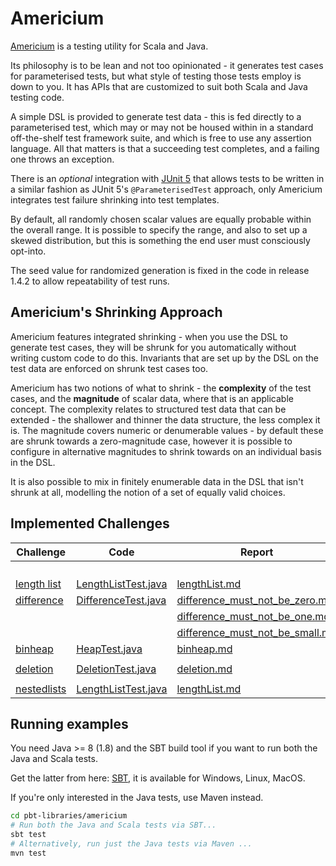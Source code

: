 # Americium

[Americium](https://index.scala-lang.org/sageserpent-open/americium) is a testing utility for Scala and Java.

Its philosophy is to be lean and not too opinionated - it generates test cases for parameterised tests, but what style
of testing those tests employ is down to you. It has APIs that are customized to suit both Scala and Java testing code.

A simple DSL is provided to generate test data - this is fed directly to a parameterised test, which may or may not be
housed within in a standard off-the-shelf test framework suite, and which is free to use any assertion language. All
that matters is that a succeeding test completes, and a failing one throws an exception.

There is an *optional* integration
with [JUnit 5](https://junit.org/junit5/docs/current/user-guide/#writing-tests-test-templates) that allows tests to be
written in a similar fashion as JUnit 5's `@ParameterisedTest` approach, only Americium integrates test failure
shrinking into test templates.

By default, all randomly chosen scalar values are equally probable within the overall range. It is possible to specify
the range, and also to set up a skewed distribution, but this is something the end user must consciously opt-into.

The seed value for randomized generation is fixed in the code in release 1.4.2 to allow repeatability of test
runs.

## Americium's Shrinking Approach

Americium features integrated shrinking - when you use the DSL to generate test cases, they will be shrunk for you
automatically without writing custom code to do this. Invariants that are set up by the DSL on the test data are
enforced on shrunk test cases too.

Americium has two notions of what to shrink - the **complexity** of the test cases, and the **magnitude** of scalar
data, where that is an applicable concept. The complexity relates to structured test data that can be extended - the
shallower and thinner the data structure, the less complex it is. The magnitude covers numeric or denumerable values -
by default these are shrunk towards a zero-magnitude case, however it is possible to configure in alternative magnitudes
to shrink towards on an individual basis in the DSL.

It is also possible to mix in finitely enumerable data in the DSL that isn't shrunk at all, modelling the notion of a
set of equally valid choices.

## Implemented Challenges

| Challenge                                 | Code                                                                                                     | Report                                                                                              |
|-------------------------------------------|----------------------------------------------------------------------------------------------------------|-----------------------------------------------------------------------------------------------------|
|                                           ||
||||
||||
||||
| [length list](/challenges/lengthlist.md)  | [LengthListTest.java](/pbt-libraries/americium/src/test/java/challenges/lengthlist/LengthListTest.java)  | [lengthList.md](/pbt-libraries/americium/reports/lengthlist.md)                                     |
| [difference](/challenges/difference.md)   | [DifferenceTest.java](/pbt-libraries/americium/src/test/java/challenges/difference/DifferenceTest.java)  | [difference_must_not_be_zero.md](/pbt-libraries/americium/reports/difference_must_not_be_zero.md)   |
|                                           |                                                                                                          | [difference_must_not_be_one.md](/pbt-libraries/americium/reports/difference_must_not_be_one.md)     |
|                                           |                                                                                                          | [difference_must_not_be_small.md](/pbt-libraries/americium/reports/difference_must_not_be_small.md) |
| [binheap](/challenges/binheap.md)         | [HeapTest.java](/pbt-libraries/americium/src/test/java/challenges/binheap/HeapTest.java)                 | [binheap.md](/pbt-libraries/americium/reports/binheap.md)                                           |
||||
| [deletion](/challenges/deletion.md)       | [DeletionTest.java](/pbt-libraries/americium/src/test/java/challenges/deletion/DeletionTest.java)        | [deletion.md](/pbt-libraries/americium/reports/deletion.md)                                         |
||||
| [nestedlists](/challenges/nestedlists.md) | [LengthListTest.java](/pbt-libraries/americium/src/test/java/challenges/nestedlists/NestedListTest.java) | [lengthList.md](/pbt-libraries/americium/reports/nestedlists.md)                                    |

## Running examples

You need Java >= 8 (1.8) and the SBT build tool if you want to run both the Java and Scala tests.

Get the latter from here: [SBT](https://www.scala-sbt.org/), it is available for Windows, Linux, MacOS.

If you're only interested in the Java tests, use Maven instead.

```bash
cd pbt-libraries/americium
# Run both the Java and Scala tests via SBT...
sbt test
# Alternatively, run just the Java tests via Maven ...
mvn test
```
